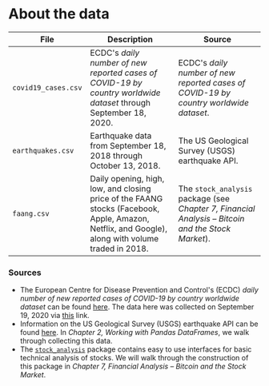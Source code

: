 # About the data

| File | Description | Source |
| --- | --- | --- |
| `covid19_cases.csv` | ECDC's *daily number of new reported cases of COVID-19 by country worldwide dataset* through September 18, 2020. | ECDC's *daily number of new reported cases of COVID-19 by country worldwide dataset*. |
| `earthquakes.csv` | Earthquake data from September 18, 2018 through October 13, 2018. |  The US Geological Survey (USGS) earthquake API. |
| `faang.csv` | Daily opening, high, low, and closing price of the FAANG stocks (Facebook, Apple, Amazon, Netflix, and Google), along with volume traded in 2018. | The `stock_analysis` package (see *Chapter 7, Financial Analysis &ndash; Bitcoin and the Stock Market*). |

### Sources
- The European Centre for Disease Prevention and Control's (ECDC) *daily number of new reported cases of COVID-19 by country worldwide dataset* can be found [here](https://www.ecdc.europa.eu/en/publications-data/download-todays-data-geographic-distribution-covid-19-cases-worldwide). The data here was collected on September 19, 2020 via [this](https://opendata.ecdc.europa.eu/covid19/casedistribution/csv) link.
- Information on the US Geological Survey (USGS) earthquake API can be found [here](https://earthquake.usgs.gov/fdsnws/event/1/). In *Chapter 2, Working with Pandas DataFrames*, we walk through collecting this data.
- The [`stock_analysis`](https://github.com/fenago/stock-analysis) package contains easy to use interfaces for basic technical analysis of stocks. We will walk through the construction of this package in *Chapter 7, Financial Analysis &ndash; Bitcoin and the Stock Market*.